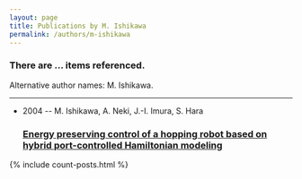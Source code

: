 ```yaml
---
layout: page
title: Publications by M. Ishikawa
permalink: /authors/m-ishikawa
---
```


<h3 id="number-posts">There are ... items referenced.</h3>
<p id='info-authors'>Alternative author names: M. Ishikawa.</p>
<hr />
<ul class="post-list">
<li><span class='post-meta'>2004 -- M. Ishikawa, A. Neki, J.-I. Imura, S. Hara</span><h3><a class='post-link' href="{{ site.baseurl }}/energy-preserving-control-of-a-hopping-robot-based-on-hybrid-port-controlled-hamiltonian-modeling">Energy preserving control of a hopping robot based on hybrid port-controlled Hamiltonian modeling</a></h3></li>

</ul>
{% include count-posts.html %}
